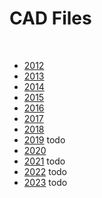 # CAD Files

<br>

- [2012](./2012/index.md)
- [2013](./2013/index.md)
- [2014](./2014/index.md)
- [2015](./2015/index.md)
- [2016](./2016/index.md)
- [2017](./2017/index.md) 
- [2018](./2018/index.md)
- [2019](./2019/index.md) todo
- [2020](./2020/index.md)
- [2021](./2021/index.md) todo
- [2022](./2022/index.md) todo
- [2023](./2023/index.md) todo


